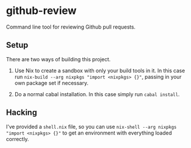 # github-review

Command line tool for reviewing Github pull requests.

## Setup

There are two ways of building this project.

1) Use Nix to create a sandbox with only your build tools in it. In this case
run `nix-build --arg nixpkgs "import <nixpkgs> {}"`, passing in your own package
set if necessary.

2) Do a normal cabal installation. In this case simply run `cabal install`.

## Hacking

I've provided a `shell.nix` file, so you can use `nix-shell --arg nixpkgs
"import <nixpkgs> {}"` to get an environment with everything loaded correctly.
